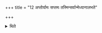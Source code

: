 +++
title = "12 अप्तोर्यामः सप्तमः तस्मिन्सर्वान्मेध्यानालभते"

+++

<details><summary>थिते</summary>

अप्तोर्यामः सप्तमः । तस्मिन्सर्वान्मेध्यानालभते १२
</details>
